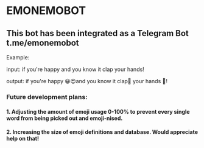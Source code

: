 # EMONEMOBOT 
## This bot has been integrated as a Telegram Bot t.me/emonemobot 

Example:

input: if you're happy and you know it clap your hands!

output: if you're happy 😀😍and you know it clap👏 your hands 🙌!

### Future development plans:
#### 1. Adjusting the amount of emoji usage 0-100% to prevent every single word from being picked out and emoji-nised.
#### 2. Increasing the size of emoji definitions and database. Would appreciate help on that!
